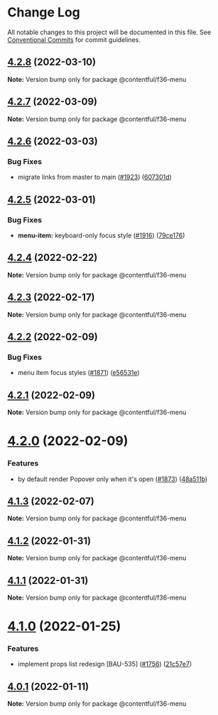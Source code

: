 # Change Log

All notable changes to this project will be documented in this file.
See [Conventional Commits](https://conventionalcommits.org) for commit guidelines.

## [4.2.8](https://github.com/contentful/forma-36/compare/@contentful/f36-menu@4.2.7...@contentful/f36-menu@4.2.8) (2022-03-10)

**Note:** Version bump only for package @contentful/f36-menu





## [4.2.7](https://github.com/contentful/forma-36/compare/@contentful/f36-menu@4.2.6...@contentful/f36-menu@4.2.7) (2022-03-09)

**Note:** Version bump only for package @contentful/f36-menu





## [4.2.6](https://github.com/contentful/forma-36/compare/@contentful/f36-menu@4.2.5...@contentful/f36-menu@4.2.6) (2022-03-03)


### Bug Fixes

* migrate links from master to main  ([#1923](https://github.com/contentful/forma-36/issues/1923)) ([607301d](https://github.com/contentful/forma-36/commit/607301d57a2e83190d2aa298120ddb8493e8c429))





## [4.2.5](https://github.com/contentful/forma-36/compare/@contentful/f36-menu@4.2.4...@contentful/f36-menu@4.2.5) (2022-03-01)


### Bug Fixes

* **menu-item:** keyboard-only focus style ([#1916](https://github.com/contentful/forma-36/issues/1916)) ([79ce176](https://github.com/contentful/forma-36/commit/79ce176618fbaae00b9d061edb0b6d7d4b658c65))





## [4.2.4](https://github.com/contentful/forma-36/compare/@contentful/f36-menu@4.2.3...@contentful/f36-menu@4.2.4) (2022-02-22)

**Note:** Version bump only for package @contentful/f36-menu





## [4.2.3](https://github.com/contentful/forma-36/compare/@contentful/f36-menu@4.2.2...@contentful/f36-menu@4.2.3) (2022-02-17)

**Note:** Version bump only for package @contentful/f36-menu





## [4.2.2](https://github.com/contentful/forma-36/compare/@contentful/f36-menu@4.2.1...@contentful/f36-menu@4.2.2) (2022-02-09)


### Bug Fixes

* menu item focus styles ([#1871](https://github.com/contentful/forma-36/issues/1871)) ([e56531e](https://github.com/contentful/forma-36/commit/e56531e39cc87ccc3ee12d2978ec67a0b30ab25c))





## [4.2.1](https://github.com/contentful/forma-36/compare/@contentful/f36-menu@4.2.0...@contentful/f36-menu@4.2.1) (2022-02-09)

**Note:** Version bump only for package @contentful/f36-menu





# [4.2.0](https://github.com/contentful/forma-36/compare/@contentful/f36-menu@4.1.3...@contentful/f36-menu@4.2.0) (2022-02-09)


### Features

* by default render Popover only when it's open ([#1873](https://github.com/contentful/forma-36/issues/1873)) ([48a511b](https://github.com/contentful/forma-36/commit/48a511bc48c17d3e4bf0cbfb8d16da8c3cbc29b2))





## [4.1.3](https://github.com/contentful/forma-36/compare/@contentful/f36-menu@4.1.2...@contentful/f36-menu@4.1.3) (2022-02-07)

**Note:** Version bump only for package @contentful/f36-menu





## [4.1.2](https://github.com/contentful/forma-36/compare/@contentful/f36-menu@4.1.1...@contentful/f36-menu@4.1.2) (2022-01-31)

**Note:** Version bump only for package @contentful/f36-menu





## [4.1.1](https://github.com/contentful/forma-36/compare/@contentful/f36-menu@4.1.0...@contentful/f36-menu@4.1.1) (2022-01-31)

**Note:** Version bump only for package @contentful/f36-menu





# [4.1.0](https://github.com/contentful/forma-36/compare/@contentful/f36-menu@4.0.1...@contentful/f36-menu@4.1.0) (2022-01-25)


### Features

* implement props list redesign [BAU-535]  ([#1756](https://github.com/contentful/forma-36/issues/1756)) ([21c57e7](https://github.com/contentful/forma-36/commit/21c57e72008b75990d03af4e7500edc1c7f3d26d))





## [4.0.1](https://github.com/contentful/forma-36/compare/@contentful/f36-menu@4.0.0...@contentful/f36-menu@4.0.1) (2022-01-11)

**Note:** Version bump only for package @contentful/f36-menu
